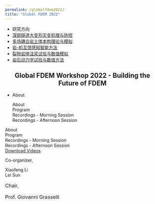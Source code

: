 ```yaml
---
permalink: /globalfdem2022/
title: "Global FDEM 2022"
---
```




<div class="team-content-wrap">
        <ul class="content-aside content-aside-long">
            <li>研究方向</li>
                        <li class="active" ><a href="/lists/9.html">深部隧道大变形灾变机理与防控</a></li><li  ><a href="/lists/10.html">多场耦合岩土体本构理论与模拟</a></li><li  ><a href="/lists/11.html">岩-机互馈感知智能方法</a></li><li  ><a href="/lists/12.html">裂隙岩体注浆试验与数值模拟</a></li><li  ><a href="/lists/13.html">岩石动力学试验与数值方法</a></li>        </ul>
</div>




<section>
    <center><h2 class="elementor-heading-title elementor-size-large">Global FDEM Workshop 2022 - Building the Future of FDEM</h2></center>
</section>



<section>
<div class="elementor-tabs">
    <ul class="elementor-tabs-wrapper" role="tablist" >
       <li id="elementor-tab-title-1651" class="elementor-tab-title elementor-tab-desktop-title" aria-selected="true" data-tab="1" role="tab" tabindex="0" aria-controls="elementor-tab-content-1651" aria-expanded="false">About</li> 
    </ul>
</div>	
	<div id="elementor-tab-content-1651" class="elementor-tab-content elementor-clearfix" data-tab="1" 
role="tabpanel" aria-labelledby="elementor-tab-title-1651" tabindex="0" 
hidden="false"><h3><strong>Welcome Message</strong></h3><p>A workshop designed to bring the evolution 
of the finite-discrete element method (FEDM) from its beginnings to the latest advancements in this 
space, all while bridging the gap between industry and academia.</p><p>We will be hosting a series of 
presentations from leading global FDEM experts covering aspects related hydraulic fracturing in 
unconventional reservoirs, slope stability in mining, blast modeling, tunneling stability, CCUS, and 
nuclear storage.</p><p style="margin: 0in;"><span style="font-size: 12.0pt;">All workshop presenters 
and attendees will also have the opportunity to submit a contribution to a featured journal issue on 
FDEM that will be published on JRMGE in 2023.</span></p><p style="margin: 0in; 
-webkit-font-smoothing: antialiased; box-sizing: border-box;"><span style="-webkit-font-smoothing: 
antialiased; box-sizing: border-box;"><span style="font-size: 12.0pt;"><a 
style="-webkit-font-smoothing: antialiased; box-sizing: border-box;" title="http://www.jrmge.cn/
newscontent-4-135.html" href="https://can01.safelinks.protection.outlook.com/?url=http%3A%2F%2Fwww.
jrmge.cn%2Fnewscontent-4-135.html&amp;data=05%7C01%7Caly.abdelaziz%40mail.utoronto.
ca%7Ce47608b41833443ed14608dada14d7ad%7C78aac2262f034b4d9037b46d56c55210%7C0%7C0%7C638062080756938392%
7CUnknown%7CTWFpbGZsb3d8eyJWIjoiMC4wLjAwDAiLCJQIjoiV2luMzIiLCJBTiI6Ik1haWwiLCJXVCI6Mn0%3D%7C3000%7C%7C
%7C&amp;sdata=Oh0RH6dhnyvj8FSmseOINJH2s7NA4MDh2plaaDijoKw%3D&amp;reserved=0" target="_blank" 
rel="noopener">http://www.jrmge.cn/newscontent-4-135.html</a></span></span></p></div>		
</section>


<section>
<div class="elementor-tabs">
    <ul class="elementor-tabs-wrapper" role="tablist" >
         <div id="elementor-tab-title-1651" class="elementor-tab-title elementor-tab-desktop-title" aria-selected="true" data-tab="1" role="tab" tabindex="0"     aria-controls="elementor-tab-content-1651" aria-expanded="false">About</div>
         <div id="elementor-tab-title-1652" class="elementor-tab-title elementor-tab-desktop-title" aria-selected="false" data-tab="2" role="tab" tabindex="-1"   aria-controls="elementor-tab-content-1652" aria-expanded="false">Program</div>
         <div id="elementor-tab-title-1653" class="elementor-tab-title elementor-tab-desktop-title" aria-selected="false" data-tab="3" role="tab" tabindex="-1"   aria-controls="elementor-tab-content-1653" aria-expanded="false">Recordings - Morning Session</div>
         <div id="elementor-tab-title-1654" class="elementor-tab-title elementor-tab-desktop-title" aria-selected="false" data-tab="4" role="tab" tabindex="-1"   aria-controls="elementor-tab-content-1654" aria-expanded="false">Recordings - Afternoon Session</div>
    </ul>
	<div class="elementor-tabs-content-wrapper" role="tablist" aria-orientation="vertical">
        <div class="elementor-tab-title elementor-tab-mobile-title" aria-selected="true" data-tab="1" role="tab" tabindex="0" aria-controls="elementor-tab-content-1651" aria-expanded="false">About
		</div>
		    <div id="elementor-tab-content-1651" class="elementor-tab-content elementor-clearfix" data-tab="1" role="tabpanel" aria-labelledby="elementor-tab-title-1651" tabindex="0" hidden="false"><h3><strong>Welcome Message</strong></h3><p>A workshop designed to bring the evolution of the finite-discrete element method (FEDM) from its beginnings to the latest advancements in this space, all while bridging the gap between industry and academia.</p><p>We will be hosting a series of presentations from leading global FDEM experts covering aspects related hydraulic fracturing in unconventional reservoirs, slope stability in mining, blast modeling, tunneling stability, CCUS, and nuclear storage.</p><p style="margin: 0in;"><span style="font-size: 12.0pt;">All workshop presenters and attendees will also have the opportunity to submit a contribution to a featured journal issue on FDEM that will be published on JRMGE in 2023.</span></p><p style="margin: 0in; -webkit-font-smoothing: antialiased; box-sizing: border-box;"><span style="-webkit-font-smoothing: antialiased; box-sizing: border-box;"><span style="font-size: 12.0pt;"><a style="-webkit-font-smoothing: antialiased; box-sizing: border-box;" title="http://www.jrmge.cn/newscontent-4-135.html" href="https://can01.safelinks.protection.outlook.com/?url=http%3A%2F%2Fwww.jrmge.cn%2Fnewscontent-4-135.html&amp;data=05%7C01%7Caly.abdelaziz%40mail.utoronto.ca%7Ce47608b41833443ed14608dada14d7ad%7C78aac2262f034b4d9037b46d56c55210%7C0%7C0%7C638062080756938392%7CUnknown%7CTWFpbGZsb3d8eyJWIjoiMC4wLjAwDAiLCJQIjoiV2luMzIiLCJBTiI6Ik1haWwiLCJXVCI6Mn0%3D%7C3000%7C%7C%7C&amp;sdata=Oh0RH6dhnyvj8FSmseOINJH2s7NA4MDh2plaaDijoKw%3D&amp;reserved=0" target="_blank" rel="noopener">http://www.jrmge.cn/newscontent-4-135.html</a></span></span></p></div>		
		<div class="elementor-tab-title elementor-tab-mobile-title" aria-selected="false" data-tab="2" role="tab" tabindex="-1" aria-controls="elementor-tab-content-1652" aria-expanded="false">Program</div>	
		    <div id="elementor-tab-content-1652" class="elementor-tab-content elementor-clearfix" data-tab="2" role="tabpanel" aria-labelledby="elementor-tab-title-1652" tabindex="0" hidden="hidden">
            <table>
            <tbody>
                 <tr><td width="366">Chair Opening Remarks<strong>Giovanni GRASSELLI &#8211; </strong>University of Toronto</td></tr>
	             <tr><td width="366">FDEM: A Historical Perspective<strong>Antonio MUNJIZA &#8211; </strong>University of Split</td></tr>
	             <tr><td width="366">HOSS Development and Applications<strong>Esteban ROUGIER, Earl KNIGHT &#8211; </strong>Los Alamos National Laboratory</td></tr>
	             <tr><td width="366">Y-HFDEM IDE2D/3D – a unique implementation of the combined finite-discrete element method based on GPGPU parallelisation for                  modelling dynamic fracture of rocks<strong>Hongyuan LIU, Daisuke FUKUDA &#8211; </strong>University of Tasmania, Hokkaido University</td></tr>
	             <tr><td width="366">FDEM GPU Parallel Multiphysics Fracture Analysis Software MultiFracS<strong>Chengzeng YAN &#8211; </strong>China University of                  Geosciences, Wuhan</td></tr>
	             <tr><td width="366">FDEM modelling in rock mechanics – From academia to industry<strong>Omid MAHABADI, Andrea LISJAK &#8211; </strong>Geomechanica</td></                 tr>
	             <tr><td width="366">OpenFDEM: a novel object-oriented FDEM kernel for solving multiscale, multiphase and multiphysics problems in rock                  engineering<strong>Xiaofeng LI &#8211; </strong>University of Toronto</td></tr>
	             <tr><td width="366">Algorithm Aspects of the Combined Finite-Discrete Element Method: An Overview<strong>Zhou (Alex) LEI &#8211; </strong>Los Alamos                  National Laboratory</td></tr>
	             <tr><td width="366">A fully coupled cryogenic thermo-hydro-mechanical (THM) model for frozen medium: theory and implementation in FDEM<strong>Lei SUN &                 #8211; </strong>University of Toronto</td></tr>
	             <tr><td width="366">Large deformation process and combined support methods of soft rock tunnel induced by fragment and swelling under high in-situ                  stresses: an FDEM modelling<strong>Quansheng LIU &#8211; </strong>Wuhan University</td></tr>
	             <tr><td width="366">Chair Closing Remarks<strong>Giovanni GRASSELLI &#8211; </strong>University of Toronto</td></tr>
            </tbody>
            </table>
            <h4 align="center"><a href="https://geogroup.utoronto.ca/wp-content/uploads/2023-Agenda-of-FDEM-2023-University-of-Toronto_V01.pdf" target="_blank" rel="noopener">Download the program and the bios of the speakers here.</a></h4>
            </div>
			<div class="elementor-tab-title elementor-tab-mobile-title" aria-selected="false" data-tab="3" role="tab" tabindex="-1" aria-controls="elementor-tab-content-1653" aria-expanded="false">Recordings - Morning Session</div>
				<div id="elementor-tab-content-1653" class="elementor-tab-content elementor-clearfix" data-tab="3" role="tabpanel" aria-labelledby="elementor-tab-title-1653" tabindex="0" hidden="hidden">
					<center><strong>Giovanni GRASSELLI</strong> &#8211; Chair Opening Remarks</center><iframe title="Giovanni GRASSELLI" src="https://www.youtube.com/embed/tHHP09UyaRU" width="560" height="315" frameborder="0" allowfullscreen="allowfullscreen"></iframe><br><br>
					<center><strong>Antonio MUNJIZA</strong> &#8211; FDEM: A Historical Perspective</center><iframe loading="lazy" title="Antonio MUNJIZA" src="https://www.youtube.com/embed/rw-Hgv9uxyk" width="560" height="315" frameborder="0" allowfullscreen="allowfullscreen"></iframe><br><br>
					<center><strong>Esteban ROUGIER</strong> &#8211; HOSS Development and Applications</center><iframe loading="lazy" title="Esteban ROUGIER" src="https://www.youtubecom/embed/iRid9M1WCyU" width="560" height="315" frameborder="0" allowfullscreen="allowfullscreen"></iframe><br><br>
					<center><strong>Hongyuan LIU</strong> &#8211; Y-HFDEM IDE2D/3D – a unique implementation of the combined finite-discrete element method based on GPGPU parallelisation for modelling dynamic fracture of rocks</center><iframe loading="lazy" title="Hongyuan LIU" src="https://www.youtube.com/embed/KpS_FGKi6jg" width="560" height="315" frameborder="0" allowfullscreen="allowfullscreen"></iframe><br><br>
					<center><strong>Chengzeng YAN</strong> &#8211; FDEM GPU Parallel Multiphysics Fracture Analysis Software MultiFracS</center><iframe loading="lazy" title="Chengzeng YAN" src="https://www.youtube.com/embed/S-zG5VqtN4U" width="560" height="315" frameborder="0" allowfullscreen="allowfullscreen"></iframe><br><br>
					<center><strong>Omid MAHABADI</strong> &#8211; FDEM modelling in rock mechanics – From academia to industry</center><iframe loading="lazy" title="Omid MAHABADI" src="https://www.youtube.com/embed/rkJS5JF9-ZM" width="560" height="315" frameborder="0" allowfullscreen="allowfullscreen"></iframe>
				</div>
			<div class="elementor-tab-title elementor-tab-mobile-title" aria-selected="false" data-tab="4" role="tab" tabindex="-1" aria-controls="elementor-tab-content-1654" aria-expanded="false">Recordings - Afternoon Session</div>
				<div id="elementor-tab-content-1654" class="elementor-tab-content elementor-clearfix" data-tab="4" role="tabpanel" aria-labelledby="elementor-tab-title-1654" tabindex="0" hidden="hidden">
					<center><strong>Xiaofeng LI</strong> &#8211; OpenFDEM: a novel object-oriented FDEM kernel for solving multiscale, multiphase and multiphysics problems in rock engineering</center><iframe loading="lazy" title="Xiaofeng LI" src="https://www.youtube.com/embed/ExK0msz5Nn4" width="560" height="315" frameborder="0" allowfullscreen="allowfullscreen"></iframe><br><br>
					<center><strong>Zhou (Alex) LEI</strong> &#8211; Algorithm Aspects of the Combined Finite-Discrete Element Method: An Overview</center><iframe loading="lazy" title="Zhou (Alex) LEI" src="https://www.youtube.com/embed/ie-fxV0ZRSs" width="560" height="315" frameborder="0" allowfullscreen="allowfullscreen"></iframe><br><br>
					<center><strong>Lei Sun</strong> &#8211; A fully coupled cryogenic thermo-hydro-mechanical (THM) model for frozen medium: theory and implementation in FDEM</center><iframe loading="lazy" title="Lei SUN" src="https://www.youtube.com/embed/Y36dGBa75oo" width="560" height="315" frameborder="0" allowfullscreen="allowfullscreen"></iframe><br><br>
					<center><strong>Quansheng LIU</strong> &#8211; Large deformation process and combined support methods of soft rock tunnel induced by fragment and swelling under high in-situ stresses: an FDEM modelling</center><iframe loading="lazy" title="Quansheng LIU" src="https://www.youtube.com/embed/OixSjclumcY" width="560" height="315" frameborder="0" allowfullscreen="allowfullscreen"></iframe>
				</div>
    </div>
</div>
</section>

<section>
	    <div class="has_eae_slider elementor-column elementor-col-33 elementor-top-column elementor-element elementor-element-28434d5" data-id="28434d5" data-element_type="column">
            <div class="elementor-widget-wrap elementor-element-populated">
				<div class="elementor-element elementor-element-515947d elementor-align-center elementor-widget elementor-widget-button" data-id="515947d" data-element_type="widget" data-widget_type="button.default">
                    <div class="elementor-widget-container">
	                    <div class="elementor-button-wrapper">
						<a class="elementor-button elementor-button-link elementor-size-lg" href="https://geogroup.utoronto.ca/global-fdem-2022/global-fdem-2022-download-page">
						 <span class="elementor-button-content-wrapper"><span class="elementor-button-text">Download Videos</span></span>
						</a>
                        </div>
                    </div>
                </div>
	        </div>
        </div>
        <div class="has_eae_slider elementor-column elementor-col-33 elementor-top-column elementor-element elementor-element-ec0bde8" data-id="ec0bde8" data-element_type="column">
            <div class="elementor-widget-wrap elementor-element-populated">
			    <div class="elementor-element elementor-element-2f060af elementor-widget elementor-widget-text-editor" data-id="2f060af" data-element_type="widget" widget_type="text-editor.default">
                    <div class="elementor-widget-container">
			         <p>Co-organizer,</p><p>Xiaofeng Li<br />Lei Sun</p>						
			     	</div>
                </div>
	        </div>
        </div>
         <div class="has_eae_slider elementor-column elementor-col-33 elementor-top-column elementor-element elementor-element-896af1f" data-id="896af1f" data-element_type="column">
            <div class="elementor-widget-wrap elementor-element-populated">
		    	<div class="elementor-element elementor-element-4c29d57 elementor-widget elementor-widget-text-editor" data-id="4c29d57" data-element_type="widget" data-widget_type="text-editor.default">
                    <div class="elementor-widget-container">
			         <p style="font-size: 16.184px;" align="left">Chair,</p><p style="font-size: 16.184px;">Prof. Giovanni Grasselli</p>		
                    </div>
                </div>
	        </div>
        </div>
</section>
